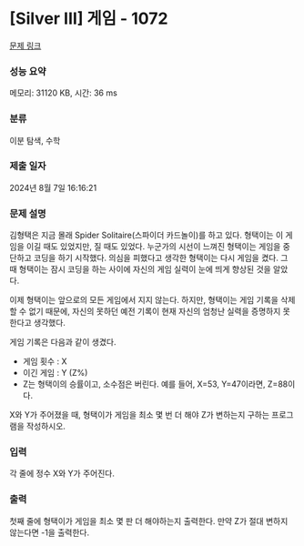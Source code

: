 # [Silver III] 게임 - 1072 

[문제 링크](https://www.acmicpc.net/problem/1072) 

### 성능 요약

메모리: 31120 KB, 시간: 36 ms

### 분류

이분 탐색, 수학

### 제출 일자

2024년 8월 7일 16:16:21

### 문제 설명

<p>김형택은 지금 몰래 Spider Solitaire(스파이더 카드놀이)를 하고 있다. 형택이는 이 게임을 이길 때도 있었지만, 질 때도 있었다. 누군가의 시선이 느껴진 형택이는 게임을 중단하고 코딩을 하기 시작했다. 의심을 피했다고 생각한 형택이는 다시 게임을 켰다. 그 때 형택이는 잠시 코딩을 하는 사이에 자신의 게임 실력이 눈에 띄게 향상된 것을 알았다.</p>

<p>이제 형택이는 앞으로의 모든 게임에서 지지 않는다. 하지만, 형택이는 게임 기록을 삭제 할 수 없기 때문에, 자신의 못하던 예전 기록이 현재 자신의 엄청난 실력을 증명하지 못한다고 생각했다.</p>

<p>게임 기록은 다음과 같이 생겼다.</p>

<ul>
	<li>게임 횟수 : X</li>
	<li>이긴 게임 : Y (Z%)</li>
	<li>Z는 형택이의 승률이고, 소수점은 버린다. 예를 들어, X=53, Y=47이라면, Z=88이다.</li>
</ul>

<p>X와 Y가 주어졌을 때, 형택이가 게임을 최소 몇 번 더 해야 Z가 변하는지 구하는 프로그램을 작성하시오.</p>

### 입력 

 <p>각 줄에 정수 X와 Y가 주어진다.</p>

### 출력 

 <p>첫째 줄에 형택이가 게임을 최소 몇 판 더 해야하는지 출력한다. 만약 Z가 절대 변하지 않는다면 -1을 출력한다.</p>

